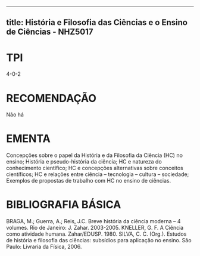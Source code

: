 
---
title: História e Filosofia das Ciências e o Ensino de Ciências - NHZ5017 
---

# TPI

4-0-2

# RECOMENDAÇÃO

Não há

# EMENTA

Concepções sobre o papel da História e da Filosofia da Ciência (HC) no ensino; História e pseudo-história da ciência; HC e natureza do conhecimento científico; HC e concepções alternativas sobre conceitos científicos; HC e relações entre ciência – tecnologia – cultura – sociedade; Exemplos de propostas de trabalho com HC no ensino de ciências.

# BIBLIOGRAFIA BÁSICA

BRAGA, M.; Guerra, A.; Reis, J.C. Breve história da ciência moderna – 4 volumes. Rio de Janeiro: J. Zahar. 2003-2005.
KNELLER, G. F. A Ciência como atividade humana. Zahar/EDUSP. 1980.
SILVA, C. C. (Org.). Estudos de história e filosofia das ciências: subsídios para aplicação no ensino. São Paulo: Livraria da Física, 2006.
        